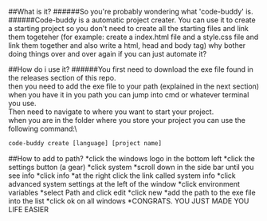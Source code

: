 ##What is it?
######So you're probably wondering what 'code-buddy' is.
######Code-buddy is a automatic project creater. You can use it to create a starting project so you don't need to create all the starting files and link
them togeteher (for example: create a index.html file and a style.css file and link them together and also write a html, head and body tag) why bother
doing things over and over again if you can just automate it?

##How do i use it?
######You first need to download the exe file found in the releases section of this repo.\
then you need to add the exe file to your path (explained in the next section)\
when you have it in you path you can jump into cmd or whatever terminal you use.\
Then need to navigate to where you want to start your project.\
when you are in the folder where you store your project you can use the following command:\
```bat
code-buddy create [language] [project name]
```

##How to add to path?
*click the windows logo in the bottom left
*click the settings button (a gear)
*click system
*scroll down in the side bar until you see info
*click info
*at the right click the link called system info
*click advanced system settings at the left of the window
*click environment variables
*select Path and click edit
*click new
*add the path to the exe file into the list
*click ok on all windows
*CONGRATS. YOU JUST MADE YOU LIFE EASIER